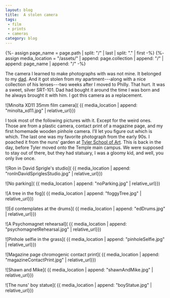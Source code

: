 ```yaml
---
layout: blog
title:  A stolen camera
tags: 
 - film 
 - prints
 - cameras
category: blog
---
```


{%- assign page_name = page.path | split: "/" | last | split: "." | first  -%}
{%- assign media_location = "/assets/" | append: page.collection | append: "/" | append: page_name | append: "/" -%}

The camera I learned to make photographs with was not mine. It belonged to my [dad](http://bowco.com/). And it got stolen from my apartment---along with a nice collection of his lenses---two weeks after I moved to Philly. That hurt. It was a sweet, silver SRT-101. Dad had bought it around the time I was born and he always brought it with him. I got this camera as a replacement.

![Minolta XD11 35mm film camera]( {{ media_location | append: "minolta_xd11.jpg" | relative_url}})

I took most of the following pictures with it. Except for the weird ones. Those are from a plastic camera, contact print of a magazine page, and my first homemade wooden pinhole camera. I’ll let you figure out which is which. The last one was my favorite photograph from the early 90s. I poached it from the nuns’ garden at [Tyler School of Art](https://tyler.temple.edu/#/prospective). This is back in the day, before Tyler moved onto the Temple main campus. We were supposed to stay out of there, but they had statuary, I was a gloomy kid, and well, you only live once.

![Ron in David Sprigle's studio]( {{ media_location | append: "ronInDavidSpriglesStudio.jpg" | relative_url}})

![No parking]( {{ media_location | append: "noParking.jpg" | relative_url}})

![A tree in the fog]( {{ media_location | append: "foggyTree.jpg" | relative_url}})

![Ed contemplates at the drums]( {{ media_location | append: "edDrums.jpg" | relative_url}})

![A Psychomagnet rehearsal]( {{ media_location | append: "psychomagnetRehearsal.jpg" | relative_url}})

![Pinhole selfie in the grass]( {{ media_location | append: "pinholeSelfie.jpg" | relative_url}})

![Magazine page chromogenic contact print]( {{ media_location | append: "magazineContactPrint.jpg" | relative_url}})

![Shawn and Mike]( {{ media_location | append: "shawnAndMike.jpg" | relative_url}})

![The nuns' boy statue]( {{ media_location | append: "boyStatue.jpg" | relative_url}})
